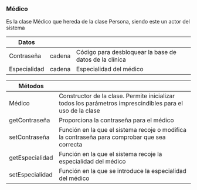 ### Médico
Es la clase Médico que hereda de la clase Persona, siendo este un actor del sistema

| Datos  |||
| -------|------- |---|
| Contraseña | cadena |Código para desbloquear la base de datos de la clínica|
| Especialidad  | cadena |Especialidad del médico|


| Métodos  ||
| -------|------- |
|Médico|Constructor de la clase. Permite inicializar todos los parámetros imprescindibles para el uso de la clase|
|getContraseña|Proporciona la contraseña para el médico|
|setContraseña|Función en la que el sistema recoje o modifica la contraseña para comprobar que sea correcta|
|getEspecialidad|Función en la que el sistema recoje la especialidad del médico|
|setEspecialidad|Función en la que se introduce la especialidad del médico|
